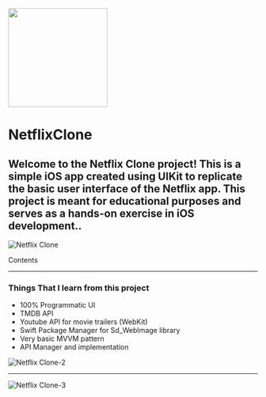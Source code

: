 
<img src="https://github.com/MatiasMart/NetflixClone/assets/54157579/19089cc1-5293-475c-8e25-dfee57e3a430" width="200">

# NetflixClone

## Welcome to the Netflix Clone project! This is a simple iOS app created using UIKit to replicate the basic user interface of the Netflix app. This project is meant for educational purposes and serves as a hands-on exercise in iOS development..

![Netflix Clone](https://github.com/MatiasMart/NetflixClone/assets/54157579/7fbc7f06-c703-4f4d-8399-678a9fc689ad)


Contents

---

### Things That I learn from this project


- 100% Programmatic UI
- TMDB API
- Youtube API for movie trailers (WebKit)
- Swift Package Manager for Sd_WebImage library
- Very basic MVVM pattern
- API Manager and implementation

![Netflix Clone-2](https://github.com/MatiasMart/NetflixClone/assets/54157579/43ac6e56-5e54-4c4c-b2da-7b8020ae4920)

---

![Netflix Clone-3](https://github.com/MatiasMart/NetflixClone/assets/54157579/e7b9e4ad-933c-483f-832f-0a09c9576a37)

